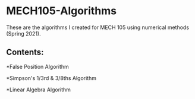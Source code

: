 # MECH105-Algorithms
These are the algorithms I created for MECH 105 using numerical methods (Spring 2021).

## Contents:

*False Position Algorithm

*Simpson's 1/3rd & 3/8ths Algorithm

*Linear Algebra Algorithm
